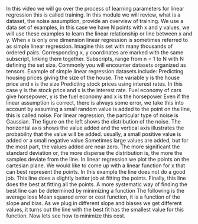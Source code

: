 
In this video we will go over the process of learning parameters for linear regression this is called training. In this module we will review, what is a dataset, the noise assumption, provide an overview of training. We use a data set of examples, in this case we have N points with x and y values, we will use these examples to learn the linear relationship or line between x and y. When x is only one dimension linear regression is sometimes referred to as simple linear regression. Imagine this set with many thousands of ordered pairs. Corresponding x, y coordinates are marked with the same subscript, linking them together. Subscripts, range from n = 1 to N with N defining the set size. Commonly you will encounter datasets organized as tensors. Example of simple linear regression datasets include: Predicting housing prices giving the size of the house. The variable y is the house price and x is the size Predicting stock prices using interest rates. In this case y is the stock price and x is the interest rate. Fuel economy of cars give horsepower, y is the fuel economy and x is the horsepower Even if the linear assumption is correct, there is always some error, we take this into account by assuming a small random value is added to the point on the line, this is called noise. For linear regression, the particular type of noise is Gaussian. The figure on the left shows the distribution of the noise. The horizontal axis shows the value added and the vertical axis illustrates the probability that the value will be added. usually, a small positive value is added or a small negative value Sometimes large values are added, but for the most part, the values added are near zero. The more significant the standard deviation or, the more disperse the distribution is, the more the samples deviate from the line. In linear regression we plot the points on the cartesian plane. We would like to come up with a linear function for x that can best represent the points. In this example the line does not do a good job. This line does a slightly better job at fitting the points. Finally, this line does the best at fitting all the points. A more systematic way of finding the best line can be determined by minimizing a function The following is the average loss Mean squared error or cost function, it is a function of the slope and bias. As we plug in different slope and biases we get different values, it turns out the line with the best fit has the smallest value for this function. Now lets see how to minimize this cost.
